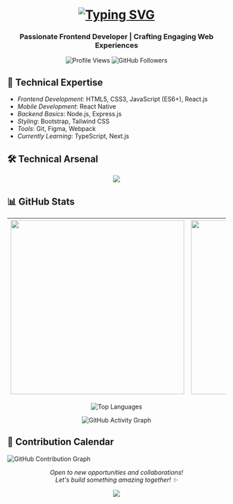 <h1 align="center">
  <a href="https://git.io/typing-svg">
    <img src="https://readme-typing-svg.demolab.com?font=Fira+Code&weight=600&size=30&duration=4000&pause=1000&color=58A6FF&center=true&vCenter=true&width=500&lines=Hi+%F0%9F%91%8B%2C+I'm+Wajiha+Kulsum;Frontend+Developer;React+Specialist;UI%2FUX+Enthusiast" alt="Typing SVG">
  </a>
</h1>

<h3 align="center">Passionate Frontend Developer | Crafting Engaging Web Experiences</h3>

<p align="center">
  <img src="https://komarev.com/ghpvc/?username=Wajiha-Kulsum&label=Profile%20Views&color=0e75b6&style=flat" alt="Profile Views" />
  <img src="https://img.shields.io/github/followers/Wajiha-Kulsum?label=GitHub%20Followers&style=social" alt="GitHub Followers" />
</p>




## 🚀 Technical Expertise
- *Frontend Development*: HTML5, CSS3, JavaScript (ES6+), React.js
- *Mobile Development*: React Native
- *Backend Basics*: Node.js, Express.js
- *Styling*: Bootstrap, Tailwind CSS
- *Tools*: Git, Figma, Webpack
- *Currently Learning*: TypeScript, Next.js

 ## 🛠 Technical Arsenal

<p align="center">
<img src="https://skillicons.dev/icons?i=html,css,js,react,nodejs,express,tailwind,bootstrap,figma,git,github" />
</p>


## 📊 GitHub Stats

<div align="center">
  
  | <img src="https://github-readme-stats.vercel.app/api?username=Wajiha-Kulsum&show_icons=true&theme=radical" width="400"> | <img src="https://github-readme-streak-stats.herokuapp.com/?user=Wajiha-Kulsum&theme=radical" width="400"> |
  |---|---|
  <p align="center">
<img src="https://github-readme-stats.vercel.app/api/top-langs/?username=Wajiha-Kulsum&layout=compact&theme=vision-friendly-dark" alt="Top Languages" />
</p> 

  
  ![GitHub Activity Graph](https://github-readme-activity-graph.vercel.app/graph?username=Wajiha-Kulsum&theme=react-dark&hide_border=true&area=true)

</div>


## 📅 Contribution Calendar

![GitHub Contribution Graph](https://ghchart.rshah.org/Wajiha-Kulsum)

<p align="center">
<i>Open to new opportunities and collaborations!</i><br>
<i>Let's build something amazing together! ✨</i>
</p>


<!-- ==================================== FOOTER SECTION ==================================== -->
<p align="center">
<img src="https://capsule-render.vercel.app/api?type=waving&color=58A6FF&height=120&section=footer&text=Let's Build Something Amazing!&fontSize=24&fontColor=ffffff&animation=fadeIn" />
</p>
